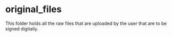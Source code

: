 # original_files

This folder holds all the raw files that are uploaded by the user that are to be signed digitally.
